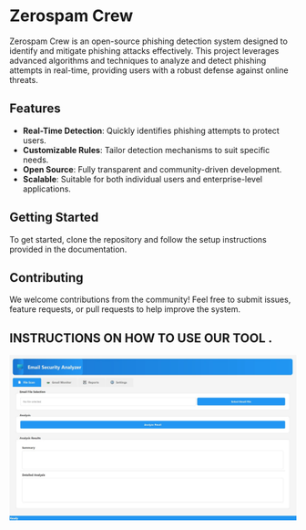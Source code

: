 # Zerospam Crew

Zerospam Crew is an open-source phishing detection system designed to identify and mitigate phishing attacks effectively. This project leverages advanced algorithms and techniques to analyze and detect phishing attempts in real-time, providing users with a robust defense against online threats.

## Features
- **Real-Time Detection**: Quickly identifies phishing attempts to protect users.
- **Customizable Rules**: Tailor detection mechanisms to suit specific needs.
- **Open Source**: Fully transparent and community-driven development.
- **Scalable**: Suitable for both individual users and enterprise-level applications.

## Getting Started
To get started, clone the repository and follow the setup instructions provided in the documentation.

## Contributing
We welcome contributions from the community! Feel free to submit issues, feature requests, or pull requests to help improve the system.

## INSTRUCTIONS ON HOW TO USE OUR TOOL .
 ![image alt](https://github.com/jhagansharma/inbox-shield/blob/fe1fce706f7ee597e5daa61cbc237f1eda2e65e1/base.jpg)
